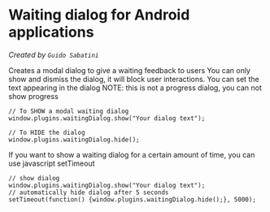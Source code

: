 # Waiting dialog for Android applications

_Created by `Guido Sabatini`_

Creates a modal dialog to give a waiting feedback to users
You can only show and dismiss the dialog, it will block user interactions. You can set the text appearing in the dialog
NOTE: this is not a progress dialog, you can not show progress

    // To SHOW a modal waiting dialog
    window.plugins.waitingDialog.show("Your dialog text");

    // To HIDE the dialog
    window.plugins.waitingDialog.hide();
    
If you want to show a waiting dialog for a certain amount of time, you can use javascript setTimeout

	// show dialog
	window.plugins.waitingDialog.show("Your dialog text");
	// automatically hide dialog after 5 seconds
	setTimeout(function() {window.plugins.waitingDialog.hide();}, 5000);